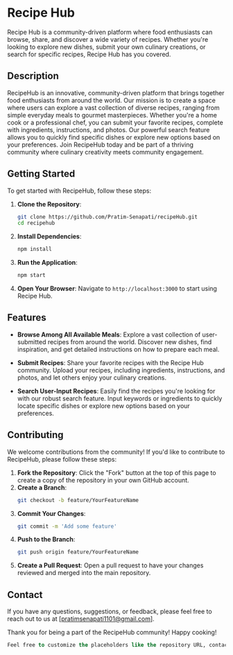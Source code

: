 # Recipe Hub

Recipe Hub is a community-driven platform where food enthusiasts can browse, share, and discover a wide variety of recipes. Whether you're looking to explore new dishes, submit your own culinary creations, or search for specific recipes, Recipe Hub has you covered.

## Description

RecipeHub is an innovative, community-driven platform that brings together food enthusiasts from around the world. Our mission is to create a space where users can explore a vast collection of diverse recipes, ranging from simple everyday meals to gourmet masterpieces.
Whether you're a home cook or a professional chef, you can submit your favorite recipes, complete with ingredients, instructions, and photos. Our powerful search feature allows you to quickly find specific dishes or explore new options based on your preferences.
Join RecipeHub today and be part of a thriving community where culinary creativity meets community engagement.

## Getting Started

To get started with RecipeHub, follow these steps:

1. **Clone the Repository**:
   ```sh
   git clone https://github.com/Pratim-Senapati/recipeHub.git
   cd recipehub
   ```
2. **Install Dependencies**:
   ```sh
   npm install
   ```
3. **Run the Application**:
   ```sh
   npm start
   ```
4. **Open Your Browser**:
   Navigate to `http://localhost:3000` to start using Recipe Hub.

## Features

- **Browse Among All Available Meals**: Explore a vast collection of user-submitted recipes from around the world. Discover new dishes, find inspiration, and get detailed instructions on how to prepare each meal.

- **Submit Recipes**: Share your favorite recipes with the Recipe Hub community. Upload your recipes, including ingredients, instructions, and photos, and let others enjoy your culinary creations.

- **Search User-Input Recipes**: Easily find the recipes you're looking for with our robust search feature. Input keywords or ingredients to quickly locate specific dishes or explore new options based on your preferences.

## Contributing

We welcome contributions from the community! If you'd like to contribute to RecipeHub, please follow these steps:

1. **Fork the Repository**:
   Click the "Fork" button at the top of this page to create a copy of the repository in your own GitHub account.
2. **Create a Branch**:
   ```sh
   git checkout -b feature/YourFeatureName
   ```
3. **Commit Your Changes**:
   ```sh
   git commit -m 'Add some feature'
   ```
4. **Push to the Branch**:
   ```sh
   git push origin feature/YourFeatureName
   ```
5. **Create a Pull Request**:
   Open a pull request to have your changes reviewed and merged into the main repository.

## Contact

If you have any questions, suggestions, or feedback, please feel free to reach out to us at [pratimsenapati1101@gmail.com].

Thank you for being a part of the RecipeHub community! Happy cooking!
```sql
Feel free to customize the placeholders like the repository URL, contact email, and any other specific details related to your project.
```

